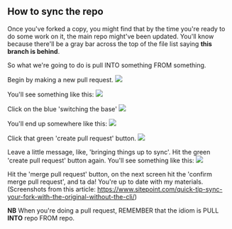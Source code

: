 ## How to sync the repo

Once you've forked a copy, you might find that by the time you're ready to do some work on it, the main repo might've been updated. You'll know because there'll be a gray bar across the top of the file list saying **this branch is behind**.

So what we're going to do is pull INTO something FROM something.

Begin by making a new pull request.
![](https://dab1nmslvvntp.cloudfront.net/wp-content/uploads/2016/02/1454963675Screenshot-2016-02-08-21.33.23.png)

You'll see something like this:
![](https://dab1nmslvvntp.cloudfront.net/wp-content/uploads/2016/02/1454844862Screenshot-2016-02-07-12.33.45-1024x411.png)

Click on the blue 'switching the base'
![](https://dab1nmslvvntp.cloudfront.net/wp-content/uploads/2016/02/1454845571Screenshot-2016-02-07-12.41.28-1024x411.png)

You'll end up somewhere like this: 
![](https://dab1nmslvvntp.cloudfront.net/wp-content/uploads/2016/02/1454964017Screenshot-2016-02-07-12.41.42.png)

Click that green 'create pull request' button.
![](https://dab1nmslvvntp.cloudfront.net/wp-content/uploads/2016/02/1454964251Screenshot-2016-02-08-21.43.53.png)

Leave a little message, like, 'bringing things up to sync'. Hit the green 'create pull request' button again. You'll see something like this:
![](https://dab1nmslvvntp.cloudfront.net/wp-content/uploads/2016/02/1454964403Screenshot-2016-02-08-21.45.47.png)

Hit the 'merge pull request' button, on the next screen hit the 'confirm merge pull request', and ta da! You're up to date with my materials. (Screenshots from this article: https://www.sitepoint.com/quick-tip-sync-your-fork-with-the-original-without-the-cli/)

**NB** When you're doing a pull request, REMEMBER that the idiom is PULL **INTO** repo FROM repo.

